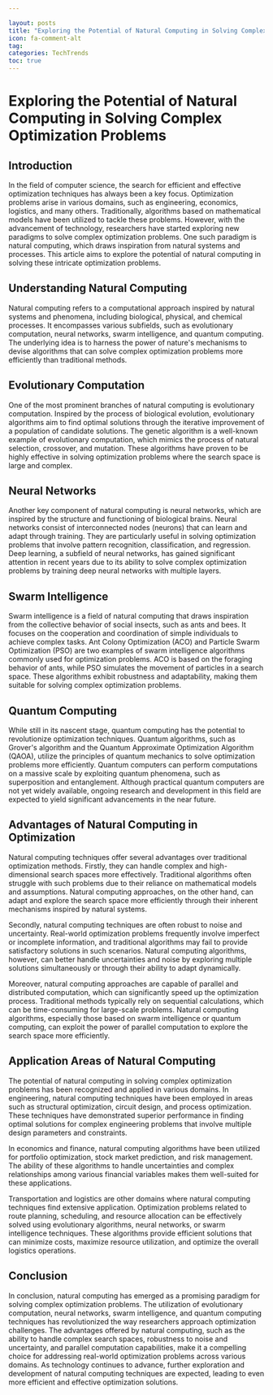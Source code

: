 ```yaml
---

layout: posts
title: "Exploring the Potential of Natural Computing in Solving Complex Optimization Problems"
icon: fa-comment-alt
tag:      
categories: TechTrends
toc: true
---
```




# Exploring the Potential of Natural Computing in Solving Complex Optimization Problems

## Introduction

In the field of computer science, the search for efficient and effective optimization techniques has always been a key focus. Optimization problems arise in various domains, such as engineering, economics, logistics, and many others. Traditionally, algorithms based on mathematical models have been utilized to tackle these problems. However, with the advancement of technology, researchers have started exploring new paradigms to solve complex optimization problems. One such paradigm is natural computing, which draws inspiration from natural systems and processes. This article aims to explore the potential of natural computing in solving these intricate optimization problems.

## Understanding Natural Computing

Natural computing refers to a computational approach inspired by natural systems and phenomena, including biological, physical, and chemical processes. It encompasses various subfields, such as evolutionary computation, neural networks, swarm intelligence, and quantum computing. The underlying idea is to harness the power of nature's mechanisms to devise algorithms that can solve complex optimization problems more efficiently than traditional methods.

## Evolutionary Computation

One of the most prominent branches of natural computing is evolutionary computation. Inspired by the process of biological evolution, evolutionary algorithms aim to find optimal solutions through the iterative improvement of a population of candidate solutions. The genetic algorithm is a well-known example of evolutionary computation, which mimics the process of natural selection, crossover, and mutation. These algorithms have proven to be highly effective in solving optimization problems where the search space is large and complex.

## Neural Networks

Another key component of natural computing is neural networks, which are inspired by the structure and functioning of biological brains. Neural networks consist of interconnected nodes (neurons) that can learn and adapt through training. They are particularly useful in solving optimization problems that involve pattern recognition, classification, and regression. Deep learning, a subfield of neural networks, has gained significant attention in recent years due to its ability to solve complex optimization problems by training deep neural networks with multiple layers.

## Swarm Intelligence

Swarm intelligence is a field of natural computing that draws inspiration from the collective behavior of social insects, such as ants and bees. It focuses on the cooperation and coordination of simple individuals to achieve complex tasks. Ant Colony Optimization (ACO) and Particle Swarm Optimization (PSO) are two examples of swarm intelligence algorithms commonly used for optimization problems. ACO is based on the foraging behavior of ants, while PSO simulates the movement of particles in a search space. These algorithms exhibit robustness and adaptability, making them suitable for solving complex optimization problems.

## Quantum Computing

While still in its nascent stage, quantum computing has the potential to revolutionize optimization techniques. Quantum algorithms, such as Grover's algorithm and the Quantum Approximate Optimization Algorithm (QAOA), utilize the principles of quantum mechanics to solve optimization problems more efficiently. Quantum computers can perform computations on a massive scale by exploiting quantum phenomena, such as superposition and entanglement. Although practical quantum computers are not yet widely available, ongoing research and development in this field are expected to yield significant advancements in the near future.

## Advantages of Natural Computing in Optimization

Natural computing techniques offer several advantages over traditional optimization methods. Firstly, they can handle complex and high-dimensional search spaces more effectively. Traditional algorithms often struggle with such problems due to their reliance on mathematical models and assumptions. Natural computing approaches, on the other hand, can adapt and explore the search space more efficiently through their inherent mechanisms inspired by natural systems.

Secondly, natural computing techniques are often robust to noise and uncertainty. Real-world optimization problems frequently involve imperfect or incomplete information, and traditional algorithms may fail to provide satisfactory solutions in such scenarios. Natural computing algorithms, however, can better handle uncertainties and noise by exploring multiple solutions simultaneously or through their ability to adapt dynamically.

Moreover, natural computing approaches are capable of parallel and distributed computation, which can significantly speed up the optimization process. Traditional methods typically rely on sequential calculations, which can be time-consuming for large-scale problems. Natural computing algorithms, especially those based on swarm intelligence or quantum computing, can exploit the power of parallel computation to explore the search space more efficiently.

## Application Areas of Natural Computing

The potential of natural computing in solving complex optimization problems has been recognized and applied in various domains. In engineering, natural computing techniques have been employed in areas such as structural optimization, circuit design, and process optimization. These techniques have demonstrated superior performance in finding optimal solutions for complex engineering problems that involve multiple design parameters and constraints.

In economics and finance, natural computing algorithms have been utilized for portfolio optimization, stock market prediction, and risk management. The ability of these algorithms to handle uncertainties and complex relationships among various financial variables makes them well-suited for these applications.

Transportation and logistics are other domains where natural computing techniques find extensive application. Optimization problems related to route planning, scheduling, and resource allocation can be effectively solved using evolutionary algorithms, neural networks, or swarm intelligence techniques. These algorithms provide efficient solutions that can minimize costs, maximize resource utilization, and optimize the overall logistics operations.

## Conclusion

In conclusion, natural computing has emerged as a promising paradigm for solving complex optimization problems. The utilization of evolutionary computation, neural networks, swarm intelligence, and quantum computing techniques has revolutionized the way researchers approach optimization challenges. The advantages offered by natural computing, such as the ability to handle complex search spaces, robustness to noise and uncertainty, and parallel computation capabilities, make it a compelling choice for addressing real-world optimization problems across various domains. As technology continues to advance, further exploration and development of natural computing techniques are expected, leading to even more efficient and effective optimization solutions.